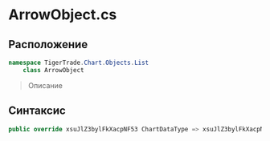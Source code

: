 
# ArrowObject.cs
## Расположение
```csharp
namespace TigerTrade.Chart.Objects.List  
    class ArrowObject
```

> Описание

## Синтаксис
```csharp
public override xsuJlZ3bylFkXacpNF53 ChartDataType => xsuJlZ3bylFkXacpNF53.sPT3bf5QHaB;
```

